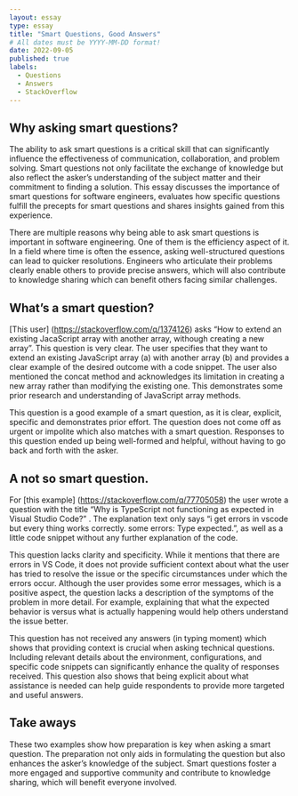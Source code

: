 ```yaml
---
layout: essay
type: essay
title: "Smart Questions, Good Answers"
# All dates must be YYYY-MM-DD format!
date: 2022-09-05
published: true
labels:
  - Questions
  - Answers
  - StackOverflow
---
```



## Why asking smart questions?

The ability to ask smart questions is a critical skill that can significantly influence the effectiveness of communication, collaboration, and problem solving. Smart questions not only facilitate the exchange of knowledge but also reflect the asker’s understanding of the subject matter and their commitment to finding a solution. This essay discusses the importance of smart questions for software engineers, evaluates how specific questions fulfill the precepts for smart questions and shares insights gained from this experience. 

There are multiple reasons why being able to ask smart questions is important in software engineering. One of them is the efficiency aspect of it. In a field where time is often the essence, asking well-structured questions can lead to quicker resolutions. Engineers who articulate their problems clearly enable others to provide precise answers, which will also contribute to knowledge sharing which can benefit others facing similar challenges. 


## What’s a smart question?

[This user] (https://stackoverflow.com/q/1374126) asks “How to extend an existing JacaScript array with another array, withough creating a new array”. This question is very clear. The user specifies that they want to extend an existing JavaScript array (a) with another array (b) and provides a clear example of the desired outcome with a code snippet. The user also mentioned the concat method and acknowledges its limitation in creating a new array rather than modifying the existing one. This demonstrates some prior research and understanding of JavaScript array methods.

This question is a good example of a smart question, as it is clear, explicit, specific and demonstrates prior effort. The question does not come off as urgent or impolite which also matches with a smart question. Responses to this question ended up being well-formed and helpful, without having to go back and forth with the asker.



## A not so smart question.

For [this example] (https://stackoverflow.com/q/77705058) the user wrote a question with the title “Why is TypeScript not functioning as expected in Visual Studio Code?” . The explanation text only says “i get errors in vscode but every thing works correctly. some errors: Type expected.”, as well as a little code snippet without any further explanation of the code. 

This question lacks clarity and specificity. While it mentions that there are errors in VS Code, it does not provide sufficient context about what the user has tried to resolve the issue or the specific circumstances under which the errors occur. Although the user provides some error messages, which is a positive aspect, the question lacks a description of the symptoms of the problem in more detail. For example, explaining that what the expected behavior is versus what is actually happening would help others understand the issue better. 

This question has not received any answers (in typing moment) which shows that providing context is crucial when asking technical questions. Including relevant details about the environment, configurations, and specific code snippets can significantly enhance the quality of responses received. This question also shows that being explicit about what assistance is needed can help guide respondents to provide more targeted and useful answers.


## Take aways

These two examples show how preparation is key when asking a smart question. The preparation not only aids in formulating the question but also enhances the asker’s knowledge of the subject. Smart questions foster a more engaged and supportive community and contribute to knowledge sharing, which will benefit everyone involved. 

